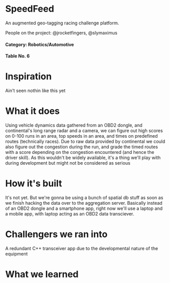 # SpeedFeed
An augmented geo-tagging racing challenge platform.

People on the project: @jrocketfingers, @slymaximus

#### Category: Robotics/Automotive

#### Table No. 6

# Inspiration
Ain't seen nothin like this yet

# What it does
Using vehicle dynamics data gathered from an OBD2 dongle, and continental's long range radar and a camera, we can figure out high scores on 0-100 runs in an area, top speeds in an area, and times on predefined routes (technically races).
Due to raw data provided by continental we could also figure out the congestion during the run, and grade the timed routes with a score depending on the congestion encountered (and hence the driver skill). As this wouldn't be widely available, it's a thing we'll play with during development but might not be considered as serious

# How it's built
It's not yet. But we're gonna be using a bunch of spatial db stuff as soon as we finish hacking the data over to the aggregation server. Basically instead of an OBD2 dongle and a smartphone app, right now we'll use a laptop and a mobile app, with laptop acting as an OBD2 data transciever.

# Challengers we ran into
A redundant C++ transceiver app due to the developmental nature of the equipment

# What we learned
